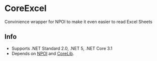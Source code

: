 # CoreExcel
Convinience wrapper for NPOI to make it even easier to read Excel Sheets

## Info

* Supports .NET Standard 2.0, .NET 5, .NET Core 3.1
* Depends on  [NPOI](https://github.com/nissl-lab/npoi) and [CoreLib](https://github.com/capjan/CoreLib).